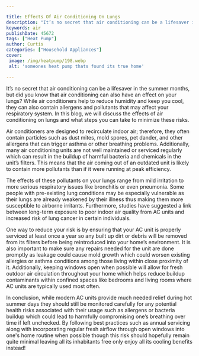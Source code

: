 ```yaml
---

title: Effects Of Air Conditioning On Lungs
description: "It’s no secret that air conditioning can be a lifesaver in the summer months, but did you know that air conditioning can also have...take a moment to check it out "
keywords: air
publishDate: 45672
tags: ["Heat Pump"]
author: Curtis
categories: ["Household Appliances"]
cover: 
 image: /img/heatpump/198.webp
 alt: 'someones heat pump thats found its true home'

---
```


It’s no secret that air conditioning can be a lifesaver in the summer months, but did you know that air conditioning can also have an effect on your lungs? While air conditioners help to reduce humidity and keep you cool, they can also contain allergens and pollutants that may affect your respiratory system. In this blog, we will discuss the effects of air conditioning on lungs and what steps you can take to minimize these risks. 

Air conditioners are designed to recirculate indoor air; therefore, they often contain particles such as dust mites, mold spores, pet dander, and other allergens that can trigger asthma or other breathing problems. Additionally, many air conditioning units are not well maintained or serviced regularly which can result in the buildup of harmful bacteria and chemicals in the unit’s filters. This means that the air coming out of an outdated unit is likely to contain more pollutants than if it were running at peak efficiency. 

The effects of these pollutants on your lungs range from mild irritation to more serious respiratory issues like bronchitis or even pneumonia. Some people with pre-existing lung conditions may be especially vulnerable as their lungs are already weakened by their illness thus making them more susceptible to airborne irritants. Furthermore, studies have suggested a link between long-term exposure to poor indoor air quality from AC units and increased risk of lung cancer in certain individuals. 

One way to reduce your risk is by ensuring that your AC unit is properly serviced at least once a year so any built up dirt or debris will be removed from its filters before being reintroduced into your home’s environment. It is also important to make sure any repairs needed for the unit are done promptly as leakage could cause mold growth which could worsen existing allergies or asthma conditions among those living within close proximity of it. Additionally, keeping windows open when possible will allow for fresh outdoor air circulation throughout your home which helps reduce buildup contaminants within confined spaces like bedrooms and living rooms where AC units are typically used most often. 

In conclusion, while modern AC units provide much needed relief during hot summer days they should still be monitored carefully for any potential health risks associated with their usage such as allergens or bacteria buildup which could lead to harmfully compromising one’s breathing over time if left unchecked. By following best practices such as annual servicing along with incorporating regular fresh airflow through open windows into one's home routine when possible though this risk should hopefully remain quite minimal leaving all its inhabitants free only enjoy all its cooling benefits instead!
